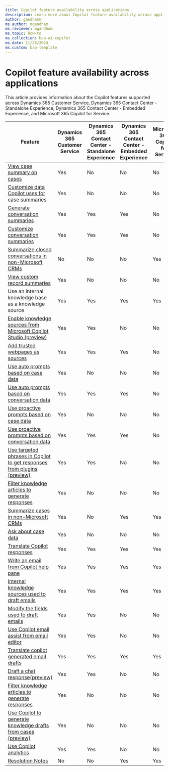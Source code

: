 ```yaml
---
title: Copilot feature availability across applications
description: Learn more about Copilot feature availability across applications.
author: gandhamm 
ms.author: mgandham 
ms.reviewer: mgandham
ms.topic: how-to 
ms.collection: bap-ai-copilot
ms.date: 11/28/2024
ms.custom: bap-template 
---
```


# Copilot feature availability across applications

This article provides information about the Copilot features supported across Dynamics 365 Customer Service, Dynamics 365 Contact Center - Standalone Experience, Dynamics 365 Contact Center - Embedded Experience, and Microsoft 365 Copilot for Service.

| Feature                   | Dynamics 365 Customer Service | Dynamics 365 Contact Center - Standalone Experience | Dynamics 365 Contact Center - Embedded Experience | Microsoft 365 Copilot for Service |
|---------------------------|-------------------------------|-----------------------------------------------------|---------------------------------------------------|-----------------------------------|
| [View case summary on cases](copilot-use-summary.md)           | Yes                           | No                                                  | No                                              | No                               |
| [Customize data Copilot uses for case summaries](../administer/copilot-map-custom-fields.md)          | Yes                           | No                                                  | No                                               | No                             |
| [Generate conversation summaries](copilot-summarize-conversations.md)   | Yes                           | Yes                                                 | Yes                                               | No                                |
| [Customize conversation summaries](../administer/customize-copilot-conv-summary.md)  | Yes                           | Yes                                                 | Yes                                               | No                                |
| [Summarize closed conversations in non-Microsoft CRMs](https://review.learn.microsoft.com/en-us/microsoft-copilot-service/copilot-ask-a-question?branch=mg-cp-features#generate-conversation-summary)  | No                          | No                                               | No                                               | Yes                             |
| [View custom record summaries](../administer/copilot-enable-custom-record-summaries.md) | Yes                          | No                                               | No                                               | No                             |
| Use an internal knowledge base as a knowledge source  | Yes                          | Yes                                               | Yes                                               | Yes                             |
| [Enable knowledge sources from Microsoft Copilot Studio (preview)](../administer/knowledge-copilot.md) | Yes                          | Yes                                               | No                                              | No                            |
| [Add trusted webpages as sources](../administer/copilot-enable-help-pane.md#enable-ask-a-question)  | Yes                          | Yes                                               | Yes                                               | No                             |
| [Use auto prompts based on case data](use-ask-a-question.md#use-auto-prompts) | Yes                          | No                                               | No                                              | No |                            
| [Use auto prompts based on conversation data](use-ask-a-question.md#use-auto-prompts) | Yes                          | Yes                                               | Yes                                              | No |  
| [Use proactive prompts based on case data](use-ask-a-question.md#use-proactive-prompts) | Yes                          | No                                               | No                                              | No |  
| [Use proactive prompts based on conversation data](use-ask-a-question.md#use-proactive-prompts) | Yes                          | Yes                                               | Yes                                              | No |  
|[Use targeted phrases in Copilot to get responses from plugins (preview)](use-ask-a-question.md#use-targeted-phrases-in-copilot-to-get-responses-from-plugins-preview)| Yes | Yes | No | No |
| [Filter knowledge articles to generate responses](use-copilot-filters.md) | Yes | No | No | No |
|[Summarize cases in non-Microsoft CRMs](https://review.learn.microsoft.com/en-us/dynamics365/contact-center/use/copilot-use-summary?branch=mg-copilot-feature)| Yes | No | Yes | Yes|
|[Ask about case data](use-ask-a-question.md#summarize-cases-and-ask-about-case-data)| Yes | No | No | No|
|[Translate Copilot responses](use-ask-a-question.md#translate-responses) | Yes | Yes | Yes | Yes|
| [Write an email from Copilot help pane](use-copilot-email.md) | Yes | Yes | Yes | Yes |
| [Internal knowledge sources used to draft emails](use-copilot-email.md#how-copilot-uses-knowledge-base-and-web-sources) | Yes| Yes | Yes| Yes|
| [Modify the fields used to draft emails](../administer/copilot-email-enable.md#modify-the-fields-used-to-draft-emails) | Yes | Yes | No | No|
| [Use Copilot email assist from email editor](use-copilot-email.md) | Yes | Yes | No| No|
|[Translate copilot generated email drafts](use-copilot-email.md#translate-responses) | Yes | Yes | Yes | Yes|
| [Draft a chat response(preview)](use-copilot-features.md) | Yes | Yes | No | No|
| [Filter knowledge articles to generate responses](use-copilot-filters.md) | Yes | No | No | No |
| [Use Copilot to generate knowledge drafts from cases (preview)](use-copilot-knowledge-from-cases.md) | Yes | No | No | No |
| [Use Copilot analytics](copilot-analytics-report.md) | Yes | Yes | No | No|
|[Resolution Notes](https://review.learn.microsoft.com/en-us/microsoft-copilot-service/copilot-ask-a-question?branch=mg-cp-features#generate-resolution-notes)| No | No | Yes | Yes |